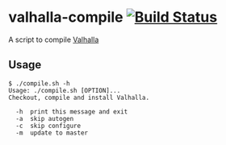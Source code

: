 # valhalla-compile [![Build Status](https://travis-ci.org/TeXitoi/valhalla-compile.svg?branch=master)](https://travis-ci.org/TeXitoi/valhalla-compile)


A script to compile [Valhalla](https://github.com/valhalla)

## Usage

```
$ ./compile.sh -h
Usage: ./compile.sh [OPTION]...
Checkout, compile and install Valhalla.

  -h  print this message and exit
  -a  skip autogen
  -c  skip configure
  -m  update to master
```
